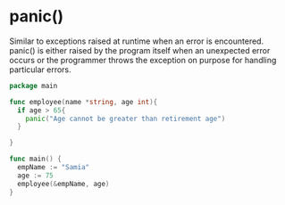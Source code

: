 # panic()

Similar to exceptions raised at runtime when an error is encountered. panic() is either raised by the program itself when an unexpected error occurs or the programmer throws the exception on purpose for handling particular errors.

```go
package main

func employee(name *string, age int){
  if age > 65{
    panic("Age cannot be greater than retirement age")
  }

}

func main() {
  empName := "Samia"
  age := 75
  employee(&empName, age)
}
```